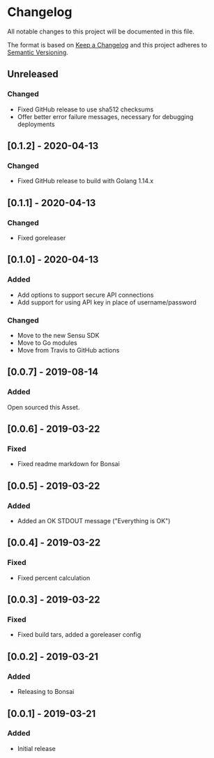 # Changelog
All notable changes to this project will be documented in this file.

The format is based on [Keep a Changelog](http://keepachangelog.com/en/1.0.0/)
and this project adheres to [Semantic
Versioning](http://semver.org/spec/v2.0.0.html).

## Unreleased

### Changed
- Fixed GitHub release to use sha512 checksums
- Offer better error failure messages, necessary for debugging deployments

## [0.1.2] - 2020-04-13

### Changed
- Fixed GitHub release to build with Golang 1.14.x

## [0.1.1] - 2020-04-13

### Changed
- Fixed goreleaser

## [0.1.0] - 2020-04-13

### Added
- Add options to support secure API connections
- Add support for using API key in place of username/password

### Changed
- Move to the new Sensu SDK
- Move to Go modules
- Move from Travis to GitHub actions

## [0.0.7] - 2019-08-14

### Added

Open sourced this Asset.

## [0.0.6] - 2019-03-22

### Fixed
- Fixed readme markdown for Bonsai

## [0.0.5] - 2019-03-22

### Added
- Added an OK STDOUT message ("Everything is OK")

## [0.0.4] - 2019-03-22

### Fixed
- Fixed percent calculation

## [0.0.3] - 2019-03-22

### Fixed
- Fixed build tars, added a goreleaser config

## [0.0.2] - 2019-03-21

### Added
- Releasing to Bonsai

## [0.0.1] - 2019-03-21

### Added
- Initial release
